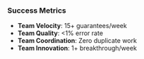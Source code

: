 ### Success Metrics

- **Team Velocity**: 15+ guarantees/week
- **Team Quality**: <1% error rate
- **Team Coordination**: Zero duplicate work
- **Team Innovation**: 1+ breakthrough/week
